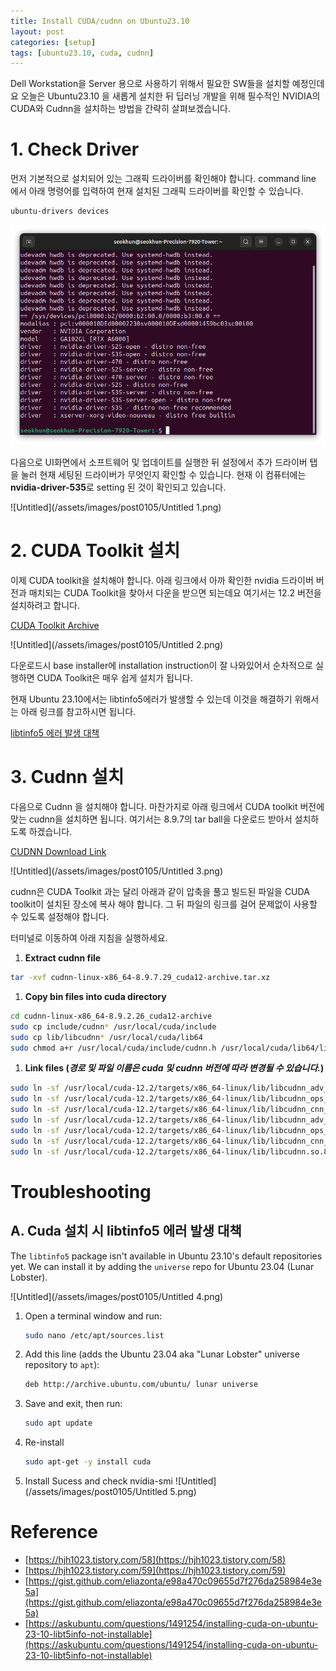 ```yaml
---
title: Install CUDA/cudnn on Ubuntu23.10
layout: post
categories: [setup]
tags: [ubuntu23.10, cuda, cudnn]
---
```


Dell Workstation을 Server 용으로 사용하기 위해서 필요한 SW들을 설치할 예정인데요 오늘은 Ubuntu23.10 을 새롭게 설치한 뒤 딥러닝 개발을 위해 필수적인 NVIDIA의 CUDA와 Cudnn을 설치하는 방법을 간략히 살펴보겠습니다.

# 1. Check Driver

먼저 기본적으로 설치되어 있는 그래픽 드라이버를 확인해야 합니다. command line 에서 아래 명령어를 입력하여 현재 설치된 그래픽 드라이버를 확인할 수 있습니다.

```bash
ubuntu-drivers devices
```

![terminal output for driver devices](/assets/images/post0105/Untitled.png)

다음으로 UI화면에서 소프트웨어 및 업데이트를 실행한 뒤 설정에서 추가 드라이버 탭을 눌러 현재 세팅된 드라이버가 무엇인지 확인할 수 있습니다. 현재 이 컴퓨터에는 **nvidia-driver-535**로 setting 된 것이 확인되고 있습니다. 

![Untitled](/assets/images/post0105/Untitled 1.png)

# 2. CUDA Toolkit 설치

이제 CUDA toolkit을 설치해야 합니다. 아래 링크에서 아까 확인한 nvidia 드라이버 버전과 매치되는 CUDA Toolkit을 찾아서 다운을 받으면 되는데요 여기서는 12.2 버전을 설치하려고 합니다.

[CUDA Toolkit Archive](https://developer.nvidia.com/cuda-toolkit-archive)

![Untitled](/assets/images/post0105/Untitled 2.png)

다운로드시 base installer에 installation instruction이 잘 나와있어서 순차적으로 실행하면 CUDA Toolkit은 매우 쉽게 설치가 됩니다.

현재 Ubuntu 23.10에서는 libtinfo5에러가 발생할 수 있는데 이것을 해결하기 위해서는 아래 링크를 참고하시면 됩니다.

[libtinfo5 에러 발생 대책](#troubleshooting) 

# 3. Cudnn 설치

다음으로 Cudnn 을 설치해야 합니다. 마찬가지로 아래 링크에서 CUDA toolkit 버전에 맞는 cudnn을 설치하면 됩니다. 여기서는 8.9.7의 tar ball을 다운로드 받아서 설치하도록 하겠습니다.

[CUDNN Download Link](https://developer.nvidia.com/rdp/cudnn-download)

![Untitled](/assets/images/post0105/Untitled 3.png)

cudnn은 CUDA Toolkit 과는 달리 아래과 같이 압축을 풀고 빌드된 파일을 CUDA toolkit이 설치된 장소에 복사 해야 합니다. 그 뒤 파일의 링크를 걸어 문제없이 사용할 수 있도록 설정해야 합니다.

터미널로 이동하여 아래 지침을 실행하세요.

1. **Extract cudnn file**

```bash
tar -xvf cudnn-linux-x86_64-8.9.7.29_cuda12-archive.tar.xz
```

1. **Copy bin files into cuda directory**

```bash
cd cudnn-linux-x86_64-8.9.2.26_cuda12-archive
sudo cp include/cudnn* /usr/local/cuda/include
sudo cp lib/libcudnn* /usr/local/cuda/lib64
sudo chmod a+r /usr/local/cuda/include/cudnn.h /usr/local/cuda/lib64/libcudnn*
```

1. **Link files (***경로 및 파일 이름은 cuda 및 cudnn 버전에 따라 변경될 수 있습니다.***)**

```bash
sudo ln -sf /usr/local/cuda-12.2/targets/x86_64-linux/lib/libcudnn_adv_train.so.8.9.7 /usr/local/cuda-12.2/targets/x86_64-linux/lib/libcudnn_adv_train.so.8
sudo ln -sf /usr/local/cuda-12.2/targets/x86_64-linux/lib/libcudnn_ops_infer.so.8.9.7  /usr/local/cuda-12.2/targets/x86_64-linux/lib/libcudnn_ops_infer.so.8
sudo ln -sf /usr/local/cuda-12.2/targets/x86_64-linux/lib/libcudnn_cnn_train.so.8.9.7  /usr/local/cuda-12.2/targets/x86_64-linux/lib/libcudnn_cnn_train.so.8
sudo ln -sf /usr/local/cuda-12.2/targets/x86_64-linux/lib/libcudnn_adv_infer.so.8.9.7  /usr/local/cuda-12.2/targets/x86_64-linux/lib/libcudnn_adv_infer.so.8
sudo ln -sf /usr/local/cuda-12.2/targets/x86_64-linux/lib/libcudnn_ops_train.so.8.9.7  /usr/local/cuda-12.2/targets/x86_64-linux/lib/libcudnn_ops_train.so.8
sudo ln -sf /usr/local/cuda-12.2/targets/x86_64-linux/lib/libcudnn_cnn_infer.so.8.9.7 /usr/local/cuda-12.2/targets/x86_64-linux/lib/libcudnn_cnn_infer.so.8
sudo ln -sf /usr/local/cuda-12.2/targets/x86_64-linux/lib/libcudnn.so.8.9.7 /usr/local/cuda-12.2/targets/x86_64-linux/lib/libcudnn.so.8
```


# Troubleshooting

## A. Cuda 설치 시 libtinfo5 에러 발생 대책

The `libtinfo5` package isn't available in Ubuntu 23.10's default repositories yet. We can install it by adding the `universe` repo for Ubuntu 23.04 (Lunar Lobster).

![Untitled](/assets/images/post0105/Untitled 4.png)

1. Open a terminal window and run:
    ```bash
    sudo nano /etc/apt/sources.list
    ```

1. Add this line (adds the Ubuntu 23.04 aka "Lunar Lobster" universe repository to `apt`):
    ```bash
    deb http://archive.ubuntu.com/ubuntu/ lunar universe
    ```

1. Save and exit, then run:
    ```bash
    sudo apt update
    ```

1. Re-install 
    ```bash
    sudo apt-get -y install cuda
    ```

1. Install Sucess and check nvidia-smi
    ![Untitled](/assets/images/post0105/Untitled 5.png)

# Reference

- [https://hjh1023.tistory.com/58](https://hjh1023.tistory.com/58)
- [https://hjh1023.tistory.com/59](https://hjh1023.tistory.com/59)
- [https://gist.github.com/eliazonta/e98a470c09655d7f276da258984e3e5a](https://gist.github.com/eliazonta/e98a470c09655d7f276da258984e3e5a)
- [https://askubuntu.com/questions/1491254/installing-cuda-on-ubuntu-23-10-libt5info-not-installable](https://askubuntu.com/questions/1491254/installing-cuda-on-ubuntu-23-10-libt5info-not-installable)

